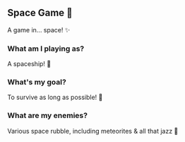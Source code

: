 ## Space Game 🌠
A game in... space! ✨

### What am I playing as?
A spaceship! 🚀

### What's my goal?
To survive as long as possible! 🌌

### What are my enemies?
Various space rubble, including meteorites & all that jazz 🌠
